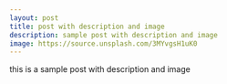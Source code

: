 ```yaml
---
layout: post
title: post with description and image
description: sample post with description and image
image: https://source.unsplash.com/3MYvgsH1uK0
---
```


this is a sample post with description and image

